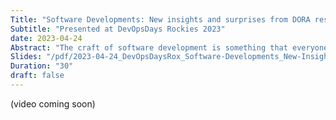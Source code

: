 ```yaml
---
Title: "Software Developments: New insights and surprises from DORA research"
Subtitle: "Presented at DevOpsDays Rockies 2023"
date: 2023-04-24
Abstract: "The craft of software development is something that everyone can continuously improve, and in doing so, deliver more satisfied users, more successful organizations, and happier engineers. While each team has a unique path forward, there are universal themes and beneficial practices that can be observed across organizations. Discovering these is the mission of the DevOps Research and Assessment group. For nearly a decade, DORA has studied how engineering teams work, and what outcomes they achieve. Our exploration of software development and delivery, reliability and security practices, and communication and culture is summarized in an analytical model which connects team capabilities to simple outcome metrics. This talk presents key findings, some unexpected surprises, and actionable recommendations that you can put into practice today, in order to deliver your product faster, more safely, and more contentedly."
Slides: "/pdf/2023-04-24_DevOpsDaysRox_Software-Developments_New-Insights-and-Surprises-from-DORA-Research.pdf"
Duration: "30"
draft: false
---
```

 (video coming soon)